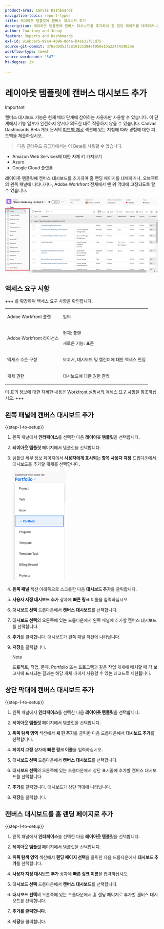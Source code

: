 ```yaml
---
product-area: Canvas Dashboards
navigation-topic: report-types
title: 레이아웃 템플릿에 캔버스 대시보드 추가
description: 레이아웃 템플릿에 캔버스 대시보드를 추가하여 홈 랜딩 페이지를 대체하거나, 오브젝트의 왼쪽 패널에 나타나거나, 상단 막대에 고정되도록 할 수 있습니다.
author: Courtney and Jenny
feature: Reports and Dashboards
exl-id: 91ebcec5-99a4-4096-8d4e-b4ea31755d75
source-git-commit: d76ad0d51f28191cbd04af950e10a2247414830e
workflow-type: tm+mt
source-wordcount: '547'
ht-degree: 2%

---
```


# 레이아웃 템플릿에 캔버스 대시보드 추가

>[!IMPORTANT]
>
>캔버스 대시보드 기능은 현재 베타 단계에 참여하는 사용자만 사용할 수 있습니다. 이 단계에서 기능 일부가 완전하지 않거나 의도한 대로 작동하지 않을 수 있습니다. Canvas Dashboards Beta 개요 문서의 [피드백 제공](/help/quicksilver/product-announcements/betas/canvas-dashboards-beta/canvas-dashboards-beta-information.md#provide-feedback) 섹션에 있는 지침에 따라 경험에 대한 피드백을 제출하십시오.<br>
>>다음 클라우드 공급자에서는 이 Beta를 사용할 수 없습니다.
>
>* Amazon Web Services에 대한 자체 키 가져오기
>* Azure
>* Google Cloud 플랫폼

레이아웃 템플릿에 캔버스 대시보드를 추가하여 홈 랜딩 페이지를 대체하거나, 오브젝트의 왼쪽 패널에 나타나거나, Adobe Workfront 전체에서 맨 위 막대에 고정되도록 할 수 있습니다.

![왼쪽 패널](assets/left-panel.png)

## 액세스 요구 사항

+++ 를 확장하여 액세스 요구 사항을 확인합니다. 

<table style="table-layout:auto"> 
<col> 
</col> 
<col> 
</col> 
<tbody> 
<tr> 
   <td role="rowheader"><p>Adobe Workfront 플랜</p></td> 
   <td> 
<p>임의 </p> 
   </td> 
<tr> 
 <tr> 
   <td role="rowheader"><p>Adobe Workfront 라이선스</p></td> 
   <td> 
<p>현재: 플랜 </p> 
<p>새로운 기능: 표준</p> 
   </td> 
   </tr> 
  </tr> 
  <tr> 
   <td role="rowheader"><p>액세스 수준 구성</p></td> 
   <td><p>보고서, 대시보드 및 캘린더에 대한 액세스 편집</p>
  </td> 
  </tr> 
    </tr>  
        <tr> 
   <td role="rowheader"><p>개체 권한</p></td> 
   <td><p>대시보드에 대한 권한 관리</p>
  </td> 
  </tr> 
</tbody> 
</table>

이 표의 정보에 대한 자세한 내용은 [Workfront 설명서의 액세스 요구 사항](/help/quicksilver/administration-and-setup/add-users/access-levels-and-object-permissions/access-level-requirements-in-documentation.md)을 참조하십시오.
+++

## 왼쪽 패널에 캔버스 대시보드 추가

{{step-1-to-setup}}

1. 왼쪽 패널에서 **인터페이스**&#x200B;를 선택한 다음 **레이아웃 템플릿**&#x200B;을 선택합니다.

1. **레이아웃 템플릿** 페이지에서 템플릿을 선택합니다.

1. 템플릿 세부 정보 페이지에서 **사용자에게 표시되는 항목 사용자 지정** 드롭다운에서 대시보드를 추가할 개체를 선택합니다.

   ![사용자에게 표시되는 드롭다운 사용자 지정](assets/customize-what-users-see.png)

1. **왼쪽 패널** 섹션 아래쪽으로 스크롤한 다음 **대시보드 추가**&#x200B;를 클릭합니다.

1. **사용자 지정 대시보드 추가** 상자에 **빠른 링크** 이름을 입력하십시오.

1. **대시보드 선택** 드롭다운에서 **캔버스 대시보드**&#x200B;를 선택합니다.

1. **대시보드 선택**&#x200B;의 오른쪽에 있는 드롭다운에서 왼쪽 패널에 추가할 캔버스 대시보드를 선택합니다.

1. **추가**&#x200B;를 클릭합니다. 대시보드가 왼쪽 패널 섹션에 나타납니다.

1. **저장**&#x200B;을 클릭합니다.

   >[!NOTE]
   >
   >프로젝트, 작업, 문제, Portfolio 또는 프로그램과 같은 작업 개체에 배치할 때 각 보고서에 표시되는 결과는 해당 개체 내에서 사용할 수 있는 레코드로 제한됩니다.


## 상단 막대에 캔버스 대시보드 추가

{{step-1-to-setup}}

1. 왼쪽 패널에서 **인터페이스**&#x200B;를 선택한 다음 **레이아웃 템플릿**&#x200B;을 선택합니다.

1. **레이아웃 템플릿** 페이지에서 템플릿을 선택합니다.

1. **위쪽 탐색 영역** 섹션에서 **새 핀 추가**&#x200B;를 클릭한 다음 드롭다운에서 **대시보드 추가**&#x200B;를 선택합니다.

1. **페이지 고정** 상자에 **빠른 링크 이름**&#x200B;을 입력하십시오.

1. **대시보드 선택** 드롭다운에서 **캔버스 대시보드**&#x200B;를 선택합니다.

1. **대시보드 선택**&#x200B;의 오른쪽에 있는 드롭다운에서 상단 표시줄에 추가할 캔버스 대시보드를 선택합니다.

1. **추가**&#x200B;를 클릭합니다. 대시보드가 상단 막대에 나타납니다.

1. **저장**&#x200B;을 클릭합니다.

## 캔버스 대시보드를 홈 랜딩 페이지로 추가

{{step-1-to-setup}}

1. 왼쪽 패널에서 **인터페이스**&#x200B;를 선택한 다음 **레이아웃 템플릿**&#x200B;을 선택합니다.

1. **레이아웃 템플릿** 페이지에서 템플릿을 선택합니다.

1. **위쪽 탐색 영역** 섹션에서 **랜딩 페이지 선택**&#x200B;을 클릭한 다음 드롭다운에서 **대시보드 추가**&#x200B;를 선택합니다.

1. **사용자 지정 대시보드 추가** 상자에 **빠른 링크 이름**&#x200B;을 입력하십시오.

1. **대시보드 선택** 드롭다운에서 **캔버스 대시보드**&#x200B;를 선택합니다.

1. **대시보드 선택**&#x200B;의 오른쪽에 있는 드롭다운에서 홈 랜딩 페이지로 추가할 캔버스 대시보드를 선택합니다.

1. **추가를 클릭합니다**.

1. **저장**&#x200B;을 클릭합니다.
